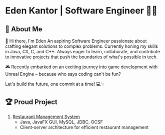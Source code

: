 # Eden Kantor | Software Engineer 👨‍💻

## 👋 About Me
🚀 Hi there, I'm Eden An aspiring Software Engineer passionate about crafting elegant solutions to complex problems.
Currently honing my skills in Java, C#, C, and C++. 
Always eager to learn, collaborate, and contribute to innovative projects that push the boundaries of what's possible in tech.

🎮 Recently embarked on an exciting journey into game development with Unreal Engine – because who says coding can't be fun?

Let's build the future, one commit at a time! 💻✨

## 🏆 Proud Project
1. [Restaurant Management System](https://github.com/EdenKantor/BiteMe-Project.git)
   - Java, JavaFX GUI, MySQL, JDBC, OCSF
   - Client-server architecture for efficient restaurant management
